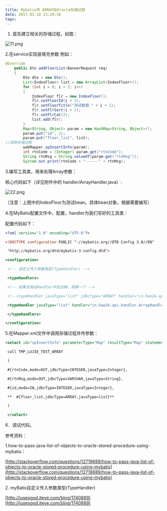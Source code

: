 ```yaml
---
title: Mybatis传 ARRAY给Oracle存储过程
date: 2017.03.10 23:29:38
tags:
---
```


1. 首先建立相关的存储过程，如图：


![11.png](http://upload-images.jianshu.io/upload_images/3353177-084719ab0ad30505.png?imageMogr2/auto-orient/strip%7CimageView2/2/w/1240)
<!-- more -->
2.在service实现层填充参数 例如：
```java
@Override
	public Dto addFloorList(BannerRequest req)
	{
		Dto dto = new Dto();
		List<IndexFloor> list = new ArrayList<IndexFloor>();
		for (int i = 0; i < 3; i++)
		{
			IndexFloor flr = new IndexFloor();
			flr.setFloorId(i + 3);
			flr.setFloorTitle("测试数据 " + i + 1);
			flr.setFlrSort(i + 1);
			flr.setFlrCat(2);
			list.add(flr);
		}
		Map<String, Object> param = new HashMap<String, Object>();
		param.put("id", 2);
		param.put("floor_list", list);
//调用存储过程
		webMapper.spInsertInfo(param);
		int rtnCode = (Integer) param.get("rtnCode");
		String rtnMsg = String.valueOf(param.get("rtnMsg"));
		System.out.print(rtnCode + "------" + rtnMsg);
```

3.编写工具类，用来处理Array参数：

  核心代码如下（详见附件中的 handler/ArrayHandler.java）:

![22.png](http://upload-images.jianshu.io/upload_images/3353177-0c0e8e0d9bfd65bb.png?imageMogr2/auto-orient/strip%7CimageView2/2/w/1240)


（注意：上图中的IndexFloor为测试bean。具体bean对象，根据需要编写）

4.在MyBatis配置文件中，配置<typeHandlers>，handler为我们写好的工具类：

配置代码如下：
```xml
<?xml version="1.0" encoding="UTF-8"?>

<!DOCTYPE configuration PUBLIC "-//mybatis.org//DTD Config 3.0//EN"

 "http://mybatis.org/dtd/mybatis-3-config.dtd">

<configuration>

 <!-- 自定义传入参数类型(TypeHandler) -->

 <typeHandlers>

 <!-- 如果没有在Handler中加注解，用第一个 -->

 <!--<typeHandler javaType="list" jdbcType="ARRAY" handler="cn.hao24.api.handler.ArrayHandler"/>-->

 <typeHandler javaType="list" handler="cn.hao24.api.handler.ArrayHandler" />

 </typeHandlers>

</configuration>
```
5.在Mapper.xml文件中调用存储过程并传参数：
```xml
<select id="spInsertInfo" parameterType="Map" resultType="Map" statementType="CALLABLE">

 call TMP_LUJIE_TEST_ARRAY

 (

 #{rtnCode,mode=OUT,jdbcType=INTEGER,javaType=Integer},

 #{rtnMsg,mode=OUT,jdbcType=VARCHAR,javaType=String},

 #{id,mode=IN,jdbcType=INTEGER,javaType=Integer},

 **  #{floor_list,jdbcType=ARRAY,javaType=list}**

 )

 </select>
```
6．调试代码。

参考资料：

1.how-to-pass-java-list-of-objects-to-oracle-stored-procedure-using-mybatis：

[http://stackoverflow.com/questions/12719689/how-to-pass-java-list-of-objects-to-oracle-stored-procedure-using-mybatis](http://stackoverflow.com/questions/12719689/how-to-pass-java-list-of-objects-to-oracle-stored-procedure-using-mybatis)

2\. myBatis自定义传入参数类型(TypeHandler)

[http://jusesgod.iteye.com/blog/1740889](http://jusesgod.iteye.com/blog/1740889)

